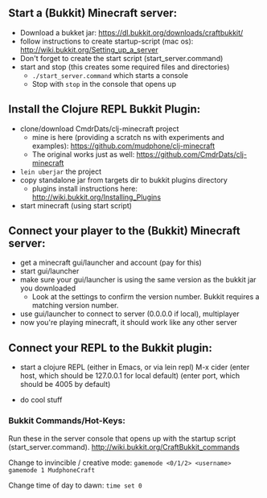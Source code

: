 ## Start a (Bukkit) Minecraft server:
* Download a bukket jar: https://dl.bukkit.org/downloads/craftbukkit/
* follow instructions to create startup-script (mac os): http://wiki.bukkit.org/Setting_up_a_server
* Don't forget to create the start script (start_server.command)
* start and stop (this creates some required files and directories)
  * `./start_server.command` which starts a console
  * Stop with `stop` in the console that opens up

## Install the Clojure REPL Bukkit Plugin:
* clone/download CmdrDats/clj-minecraft project
  * mine is here (providing a scratch ns with experiments and examples): https://github.com/mudphone/clj-minecraft
  * The original works just as well: https://github.com/CmdrDats/clj-minecraft
* `lein uberjar` the project
* copy standalone jar from targets dir to bukkit plugins directory
  * plugins install instructions here: http://wiki.bukkit.org/Installing_Plugins
* start minecraft (using start script)

## Connect your player to the (Bukkit) Minecraft server:
* get a minecraft gui/launcher and account (pay for this)
* start gui/launcher
* make sure your gui/launcher is using the same version as the bukkit jar you downloaded
  * Look at the settings to confirm the version number. Bukkit requires a matching version number.
* use gui/launcher to connect to server (0.0.0.0 if local), multiplayer
* now you're playing minecraft, it should work like any other server

## Connect your REPL to the Bukkit plugin:
* start a clojure REPL (either in Emacs, or via lein repl)
  M-x cider
  (enter host, which should be 127.0.0.1 for local default)
  (enter port, which should be 4005 by default)

* do cool stuff

### Bukkit Commands/Hot-Keys:
Run these in the server console that opens up with the startup script (start_server.command).
http://wiki.bukkit.org/CraftBukkit_commands

Change to invincible / creative mode:
`gamemode <0/1/2> <username>`
`gamemode 1 MudphoneCraft`

Change time of day to dawn: 
`time set 0`